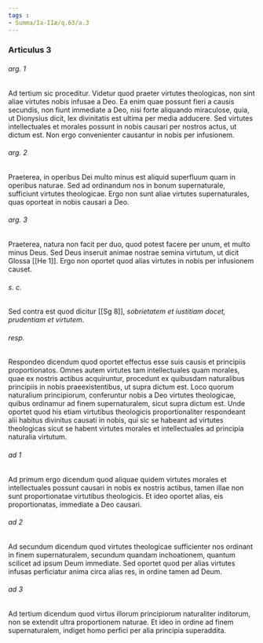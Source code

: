 ```yaml
---
tags : 
- Summa/Ia-IIæ/q.63/a.3
---
```


### Articulus 3

###### arg. 1
Ad tertium sic proceditur. Videtur quod praeter virtutes theologicas, non sint aliae virtutes nobis infusae a Deo. Ea enim quae possunt fieri a causis secundis, non fiunt immediate a Deo, nisi forte aliquando miraculose, quia, ut Dionysius dicit, lex divinitatis est ultima per media adducere. Sed virtutes intellectuales et morales possunt in nobis causari per nostros actus, ut dictum est. Non ergo convenienter causantur in nobis per infusionem.

###### arg. 2
Praeterea, in operibus Dei multo minus est aliquid superfluum quam in operibus naturae. Sed ad ordinandum nos in bonum supernaturale, sufficiunt virtutes theologicae. Ergo non sunt aliae virtutes supernaturales, quas oporteat in nobis causari a Deo.

###### arg. 3
Praeterea, natura non facit per duo, quod potest facere per unum, et multo minus Deus. Sed Deus inseruit animae nostrae semina virtutum, ut dicit Glossa [[He 1]]. Ergo non oportet quod alias virtutes in nobis per infusionem causet.

###### s. c.
Sed contra est quod dicitur [[Sg 8]], *sobrietatem et iustitiam docet, prudentiam et virtutem*.

###### resp.
Respondeo dicendum quod oportet effectus esse suis causis et principiis proportionatos. Omnes autem virtutes tam intellectuales quam morales, quae ex nostris actibus acquiruntur, procedunt ex quibusdam naturalibus principiis in nobis praeexistentibus, ut supra dictum est. Loco quorum naturalium principiorum, conferuntur nobis a Deo virtutes theologicae, quibus ordinamur ad finem supernaturalem, sicut supra dictum est. Unde oportet quod his etiam virtutibus theologicis proportionaliter respondeant alii habitus divinitus causati in nobis, qui sic se habeant ad virtutes theologicas sicut se habent virtutes morales et intellectuales ad principia naturalia virtutum.

###### ad 1
Ad primum ergo dicendum quod aliquae quidem virtutes morales et intellectuales possunt causari in nobis ex nostris actibus, tamen illae non sunt proportionatae virtutibus theologicis. Et ideo oportet alias, eis proportionatas, immediate a Deo causari.

###### ad 2
Ad secundum dicendum quod virtutes theologicae sufficienter nos ordinant in finem supernaturalem, secundum quandam inchoationem, quantum scilicet ad ipsum Deum immediate. Sed oportet quod per alias virtutes infusas perficiatur anima circa alias res, in ordine tamen ad Deum.

###### ad 3
Ad tertium dicendum quod virtus illorum principiorum naturaliter inditorum, non se extendit ultra proportionem naturae. Et ideo in ordine ad finem supernaturalem, indiget homo perfici per alia principia superaddita.

